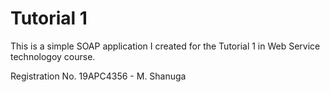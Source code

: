 # Tutorial 1 

This is a simple SOAP application I created for the Tutorial 1 in Web Service technologoy course.

Registration No. 19APC4356 - M. Shanuga